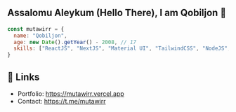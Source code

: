 ## Assalomu Aleykum (Hello There), I am Qobiljon 👋
```javascript
const mutawirr = {
  name: "Qobiljon",
  age: new Date().getYear() - 2008, // 17
  skills: ["ReactJS", "NextJS", "Material UI", "TailwindCSS", "NodeJS", "ExpressJS", "Supabase", "MongoDB"]
}
```

## 🔗 Links

- Portfolio: https://mutawirr.vercel.app
- Contact: https://t.me/mutawirr
